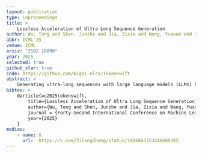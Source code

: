 ```yaml
---
layout: publication
type: inproceedings
title: >
    Lossless Acceleration of Ultra Long Sequence Generation
author: Wu, Tong and Shen, Junzhe and Jia, Zixia and Wang, Yuxuan and Zheng#, Zilong
abbr: ICML'25
venue: ICML
arxiv: "2502.18890"
year: 2025
selected: true
github_star: true
code: https://github.com/bigai-nlco/TokenSwift
abstract: >
    Generating ultra-long sequences with large language models (LLMs) has become increasingly crucial but remains a highly time-intensive task, particularly for sequences up to 100K tokens. While traditional speculative decoding methods exist, simply extending their generation limits fails to accelerate the process and can be detrimental. Through an in-depth analysis, we identify three major challenges hindering efficient generation: frequent model reloading, dynamic key-value (KV) management and repetitive generation. To address these issues, we introduce TOKENSWIFT, a novel framework designed to substantially accelerate the generation process of ultra-long sequences while maintaining the target model's inherent quality. Experimental results demonstrate that TOKENSWIFT achieves over 3 times speedup across models of varying scales (1.5B, 7B, 8B, 14B) and architectures (MHA, GQA). This acceleration translates to hours of time savings for ultra-long sequence generation, establishing TOKENSWIFT as a scalable and effective solution at unprecedented lengths. Code can be found at <a href="https://github.com/bigai-nlco/TokenSwift">this URL</a>.
bibtex: >
    @article{wu2025tokenswift,
        title={Lossless Acceleration of Ultra Long Sequence Generation},
        author={Wu, Tong and Shen, Junzhe and Jia, Zixia and Wang, Yuxuan and Zheng, Zilong},
        journal = {Forty-Second International Conference on Machine Learning},
        year={2025}
    }
medias:
    - name: X
      url:  https://x.com/ZilongZheng/status/1896843753446609382
---
```

